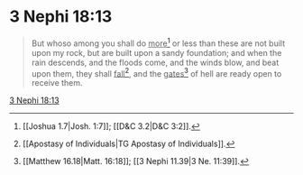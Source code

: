 # 3 Nephi 18:13

> But whoso among you shall do <u>more</u>[^a] or less than these are not built upon my rock, but are built upon a sandy foundation; and when the rain descends, and the floods come, and the winds blow, and beat upon them, they shall <u>fall</u>[^b], and the <u>gates</u>[^c] of hell are ready open to receive them.

[3 Nephi 18:13](https://www.churchofjesuschrist.org/study/scriptures/bofm/3-ne/18?lang=eng&id=p13#p13)


[^a]: [[Joshua 1.7|Josh. 1:7]]; [[D&C 3.2|D&C 3:2]].  
[^b]: [[Apostasy of Individuals|TG Apostasy of Individuals]].  
[^c]: [[Matthew 16.18|Matt. 16:18]]; [[3 Nephi 11.39|3 Ne. 11:39]].  
